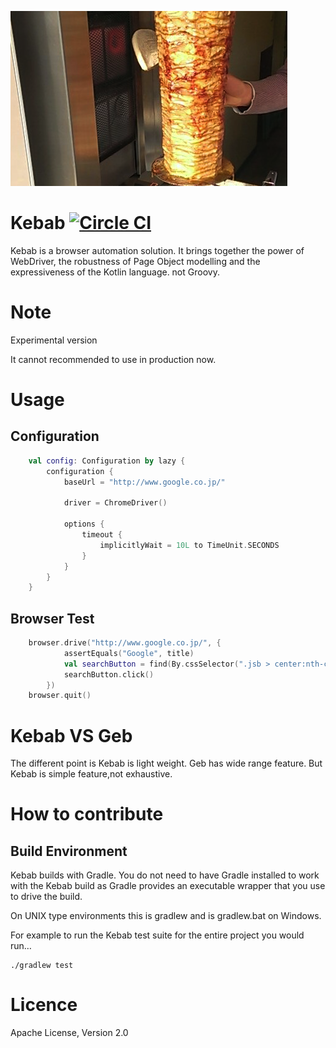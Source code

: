![Kebab](./images/kebab.png)

# Kebab [![Circle CI](https://circleci.com/gh/yyYank/Kebab/tree/master.svg?style=shield)](https://circleci.com/gh/yyYank/Kebab/tree/master) 

Kebab is a browser automation solution. It brings together the power of WebDriver, the robustness of Page Object modelling and the expressiveness of the Kotlin language.
not Groovy.

# Note

Experimental version

It cannot recommended to use in production now.

# Usage

## Configuration

```Kotlin
    val config: Configuration by lazy {
        configuration {
            baseUrl = "http://www.google.co.jp/"

            driver = ChromeDriver()

            options {
                timeout {
                    implicitlyWait = 10L to TimeUnit.SECONDS
                }
            }
        }
    }
```

## Browser Test

```Kotlin
    browser.drive("http://www.google.co.jp/", {
            assertEquals("Google", title)
            val searchButton = find(By.cssSelector(".jsb > center:nth-child(1) > input:nth-child(1)"))
            searchButton.click()
        })
    browser.quit()
```

# Kebab VS Geb

The different point is Kebab is light weight.
Geb has wide range feature. But Kebab is simple feature,not exhaustive.

# How to contribute

## Build Environment

Kebab builds with Gradle. You do not need to have Gradle installed to work with the Kebab build as Gradle provides an executable wrapper that you use to drive the build.

On UNIX type environments this is gradlew and is gradlew.bat on Windows.

For example to run the Kebab test suite for the entire project you would run…

```Gradle
./gradlew test
```

# Licence

Apache License, Version 2.0
